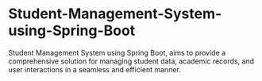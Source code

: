 # Student-Management-System-using-Spring-Boot
Student Management System using Spring Boot, aims to provide a  comprehensive solution for managing student data, academic records, and user interactions in a  seamless and efficient manner.
